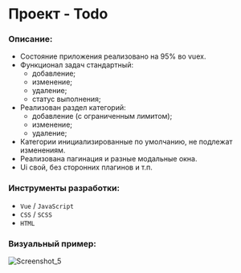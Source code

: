 # Проект - Todo

### Описание:
- Состояние приложения реализовано на 95% во vuex.
- Функционал задач стандартный:
    - добавление;
    - изменение;
    - удаление;
    - статус выполнения;
- Реализован раздел категорий:
    - добавление (с ограниченным лимитом);
    - изменение;
    - удаление;
- Категории инициализированные по умолчанию, не подлежат изменениям.
- Реализована пагинация и разные модальные окна.
- Ui свой, без сторонних плагинов и т.п.

### Инструменты разработки:
- `Vue` / `JavaScript`
- `CSS` / `SCSS`
- `HTML`

### Визуальный пример:
![Screenshot_5](https://user-images.githubusercontent.com/28337073/101617650-f09bb480-3a21-11eb-8681-5383a3d7dcad.png)

